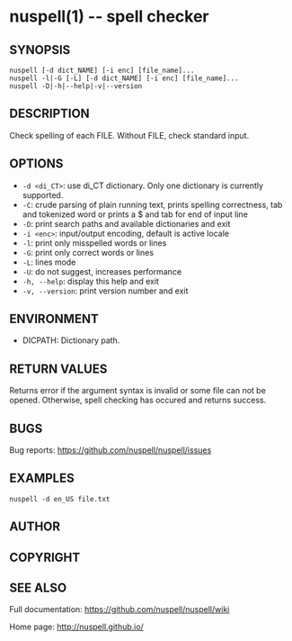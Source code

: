 nuspell(1) -- spell checker
===========================

## SYNOPSIS

```
nuspell [-d dict_NAME] [-i enc] [file_name]...
nuspell -l|-G [-L] [-d dict_NAME] [-i enc] [file_name]...
nuspell -D|-h|--help|-v|--version
```

## DESCRIPTION

Check spelling of each FILE. Without FILE, check standard 
input.

## OPTIONS

  - `-d <di_CT>`:
    use di_CT dictionary. Only one dictionary is currently supported.
  - `-C`:
    crude parsing of plain running text, prints
    spelling correctness, tab and tokenized word
    or prints a $ and tab for end of input line
  - `-D`:
    print search paths and available dictionaries and exit
  - `-i <enc>`:
    input/output encoding, default is active locale
  - `-l`:
    print only misspelled words or lines
  - `-G`:
    print only correct words or lines
  - `-L`:
    lines mode
  - `-U`:
    do not suggest, increases performance
  - `-h, --help`:
    display this help and exit
  - `-v, --version`:
    print version number and exit

## ENVIRONMENT

  - DICPATH:
    Dictionary path.
    
## RETURN VALUES

Returns error if the argument syntax is invalid or some file can not be opened.
Otherwise, spell checking has occured and returns success.
    
## BUGS

Bug reports: <https://github.com/nuspell/nuspell/issues>

## EXAMPLES

    nuspell -d en_US file.txt

## AUTHOR

## COPYRIGHT
    
## SEE ALSO

Full documentation: <https://github.com/nuspell/nuspell/wiki>

Home page: <http://nuspell.github.io/>
